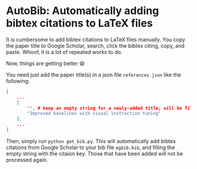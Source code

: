 # AutoBib: Automatically adding bibtex citations to LaTeX files
It is cumbersome to add bibtex citations to LaTeX files manually.
You copy the paper title to Google Scholar, search, click the bibtex citing, copy, and paste.
Whoof, it is a lot of repeated works to do.

Now, things are getting better 😄

You need just add the paper title(s) in a json file `references.json` like the following:
```json
[
    ...
    [
        "", # keep an empty string for a newly-added title; will be filled by get_bib.py
        "Improved baselines with visual instruction tuning"
    ],
    ...
]
```
Then, simply run `python get_bib.py`. This will automatically add bibtex citations from Google Scholar to your bib file `egbib.bib`, and filling the empty string with the citaion key. Those that have been added will not be processed again.
